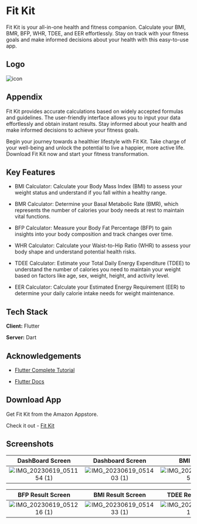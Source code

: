 
# Fit Kit

Fit Kit is your all-in-one health and fitness companion. Calculate your BMI, BMR, BFP, WHR, TDEE, and EER effortlessly. Stay on track with your fitness goals and make informed decisions about your health with this easy-to-use app.
## Logo

![icon](https://github.com/Gaurav-Kushwaha-1225/Fit-Kit/assets/117214772/4917ef1e-d418-4e16-8896-dba1775c4d3d)

## Appendix

Fit Kit provides accurate calculations based on widely accepted formulas and guidelines. The user-friendly interface allows you to input your data effortlessly and obtain instant results. Stay informed about your health and make informed decisions to achieve your fitness goals.

Begin your journey towards a healthier lifestyle with Fit Kit. Take charge of your well-being and unlock the potential to live a happier, more active life. Download Fit Kit now and start your fitness transformation.
## Key Features

- BMI Calculator: Calculate your Body Mass Index (BMI) to assess your weight status and understand if you fall within a healthy range.
- BMR Calculator: Determine your Basal Metabolic Rate (BMR), which represents the number of calories your body needs at rest to maintain vital functions.
- BFP Calculator: Measure your Body Fat Percentage (BFP) to gain insights into your body composition and track changes over time.
- WHR Calculator: Calculate your Waist-to-Hip Ratio (WHR) to assess your body shape and understand potential health risks.

- TDEE Calculator: Estimate your Total Daily Energy Expenditure (TDEE) to understand the number of calories you need to maintain your weight based on factors like age, sex, weight, height, and activity level.
- EER Calculator: Calculate your Estimated Energy Requirement (EER) to determine your daily calorie intake needs for weight maintenance.
## Tech Stack

**Client:** Flutter 

**Server:** Dart


## Acknowledgements

 - [Flutter Complete Tutorial](https://youtube.com/playlist?list=PLjVLYmrlmjGfGLShoW0vVX_tcyT8u1Y3E)

 - [Flutter Docs](https://flutter.dev/)


## Download App

Get Fit Kit from the Amazon Appstore. 

Check it out - 
[Fit Kit](https://www.amazon.com/dp/B0C8GZ84YD/ref=apps_sf_sta)

## Screenshots
  DashBoard Screen                 |   Dashboard Screen        |  BMI Screen
:-------------------------:|:-------------------------:|:-------------------------:
![IMG_20230619_051154 (1)](https://github.com/Gaurav-Kushwaha-1225/Fit-Kit/assets/117214772/cd958950-9d7b-4895-9432-ab4e000a84e2)|![IMG_20230619_051403 (1)](https://github.com/Gaurav-Kushwaha-1225/Fit-Kit/assets/117214772/1e701d6f-f3b7-440f-9c22-cdb502b1414c)|![IMG_20230619_051452 (1)](https://github.com/Gaurav-Kushwaha-1225/Fit-Kit/assets/117214772/049c9cda-ece1-498b-a2c4-80ab7dd90d22)

  BFP Result Screen                 |   BMI Result Screen        |  TDEE Result Screen
:-------------------------:|:-------------------------:|:-------------------------:
![IMG_20230619_051216 (1)](https://github.com/Gaurav-Kushwaha-1225/Fit-Kit/assets/117214772/ba1779c4-b71f-4fa3-9b8d-d9a5f0461b7a)|![IMG_20230619_051433 (1)](https://github.com/Gaurav-Kushwaha-1225/Fit-Kit/assets/117214772/a2afe56e-3e29-4199-b3ba-dbc348d5559d)|![IMG_20230619_051417 (1)](https://github.com/Gaurav-Kushwaha-1225/Fit-Kit/assets/117214772/8aa46d3a-4888-42fe-91a2-f84f8f7f4764)
